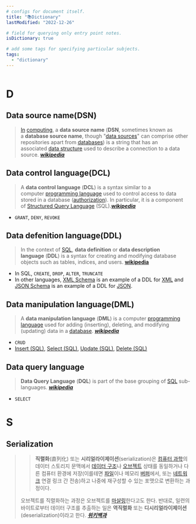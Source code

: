 ```yaml
---
# configs for document itself.
title: "📚Dictionary"
lastModified: "2022-12-26"

# field for querying only entry point notes.
isDictionary: true

# add some tags for specifying particular subjects.
tags:
  - "dictionary"
---
```

```toc
```
# D
## Data source name(DSN)
> [In](https://en.wikipedia.org/wiki/Internet "Internet") [computing](https://en.wikipedia.org/wiki/Computing "Computing"), a **data source name** (**DSN**, sometimes known as a **database source name**, though "[data sources](https://en.wikipedia.org/wiki/Computer_file "Computer file")" can comprise other repositories apart from [databases](https://en.wikipedia.org/wiki/Database_management_system "Database management system")) is a string that has an associated [data structure](https://en.wikipedia.org/wiki/Data_structure "Data structure") used to describe a connection to a data source. **_[wikipedia](https://en.wikipedia.org/wiki/Data_source_name)_**

## Data control language(DCL)
> A **data control language** (**DCL**) is a syntax similar to a computer [programming language](https://en.wikipedia.org/wiki/Programming_language "Programming language") used to control access to data stored in a database ([authorization](https://en.wikipedia.org/wiki/Authorization "Authorization")). In particular, it is a component of [Structured Query Language](https://en.wikipedia.org/wiki/Structured_Query_Language "Structured Query Language") (SQL).**_[wikipedia](https://en.wikipedia.org/wiki/Data_control_language)_**
- `GRANT`, `DENY`, `REVOKE`

## Data defenition language(DDL)
> In the context of [SQL](https://en.wikipedia.org/wiki/SQL "SQL"), **data definition** or **data description language** (**DDL**) is a syntax for creating and modifying database objects such as tables, indices, and users. **[wikipedia](https://en.wikipedia.org/wiki/Data_definition_language)**
- In SQL, `CREATE`, `DROP`, `ALTER`, `TRUNCATE`
- In other languages, [XML Schema](https://en.wikipedia.org/wiki/XML_Schema_(W3C) "XML Schema (W3C)") is an example of a DDL for [XML](https://en.wikipedia.org/wiki/XML) and [JSON Schema](https://en.wikipedia.org/wiki/JSON#Metadata_and_schema) is an example of a DDL for [JSON](https://en.wikipedia.org/wiki/JSON "JSON").

## Data manipulation language(DML)
> A **data manipulation language** (**DML**) is a computer [programming language](https://en.wikipedia.org/wiki/Programming_language "Programming language") used for adding (inserting), deleting, and modifying (updating) data in a [database](https://en.wikipedia.org/wiki/Database "Database"). **_[wikipedia](https://en.wikipedia.org/wiki/Data_manipulation_language)_**
- `CRUD`
- [Insert (SQL)](https://en.wikipedia.org/wiki/Insert_(SQL) "Insert (SQL)"), [Select (SQL)](https://en.wikipedia.org/wiki/Select_(SQL)), [Update (SQL)](https://en.wikipedia.org/wiki/Update_(SQL) "Update (SQL)"), [Delete (SQL)](https://en.wikipedia.org/wiki/Delete_(SQL) "Delete (SQL)")

## Data query language
> **Data Query Language** (**DQL**) is part of the base grouping of [SQL](https://en.wikipedia.org/wiki/SQL "SQL") sub-languages. **_[wikipedia](https://en.wikipedia.org/wiki/Data_query_language)_**
- `SELECT`

# S
## Serialization
> > **직렬화**(直列化) 또는 **시리얼라이제이션**(serialization)은 [컴퓨터 과학](https://ko.wikipedia.org/wiki/%EC%BB%B4%ED%93%A8%ED%84%B0_%EA%B3%BC%ED%95%99 "컴퓨터 과학")의 데이터 스토리지 문맥에서 [데이터 구조](https://ko.wikipedia.org/wiki/%EB%8D%B0%EC%9D%B4%ED%84%B0_%EA%B5%AC%EC%A1%B0 "데이터 구조")나 [오브젝트](https://ko.wikipedia.org/wiki/%EC%98%A4%EB%B8%8C%EC%A0%9D%ED%8A%B8 "오브젝트") 상태를 동일하거나 다른 컴퓨터 환경에 저장(이를테면 [파일](https://ko.wikipedia.org/wiki/%EC%BB%B4%ED%93%A8%ED%84%B0_%ED%8C%8C%EC%9D%BC "컴퓨터 파일")이나 메모리 [버퍼](https://ko.wikipedia.org/wiki/%EB%8D%B0%EC%9D%B4%ED%84%B0_%EB%B2%84%ED%8D%BC "데이터 버퍼")에서, 또는 [네트워크](https://ko.wikipedia.org/wiki/%EC%BB%B4%ED%93%A8%ED%84%B0_%EB%84%A4%ED%8A%B8%EC%9B%8C%ED%81%AC "컴퓨터 네트워크") 연결 링크 간 전송)하고 나중에 재구성할 수 있는 포맷으로 변환하는 과정이다.
> 
> 오브젝트를 직렬화하는 과정은 오브젝트를 [마샬링](https://ko.wikipedia.org/wiki/%EB%A7%88%EC%83%AC%EB%A7%81_(%EC%BB%B4%ED%93%A8%ED%84%B0_%EA%B3%BC%ED%95%99) "마샬링 (컴퓨터 과학)")한다고도 한다. 반대로, 일련의 바이트로부터 데이터 구조를 추출하는 일은 **역직렬화** 또는 **디시리얼라이제이션**(deserialization)이라고 한다. __*[위키백과](https://en.wikipedia.org/wiki/Serialization)*__


